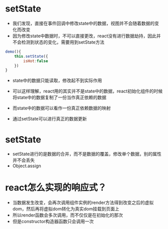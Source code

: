 # setState
* 我们发现，直接在事件回调中修改state中的数据，视图并不会随着数据的变化而改变
* 因为修改state中数据时，不可以直接更改，react没有进行数据劫持，因此并不会检测到状态的变化，需要用到setState方法
```js
demo(){
    this.setState({
        isHot:false
    })
}
```
* state中的数据只能读取，修改起不到实际作用

* 可以这样理解，react用的其实并不是state中的数据，react初始化组件的时候将state中的数据复制了一份当作真正依赖的数据
* 而state中的数据可以看作一份真正依赖数据的映射
* 通过setState可以进行真正的数据更新

# setState
* setState进行的是数据的合并，而不是数据的覆盖，修改单个数据，别的属性并不会丢失
* Object.assign

# react怎么实现的响应式？
* 当数据发生改变，会再次调用组件实例的render方法得到改变之后的虚拟dom，然后再将虚拟dom转化为真实dom挂载到页面上
* 所以render函数会多次调用，而不仅仅是在初始化的那次
* 但是constructor构造器函数只会调用一次

